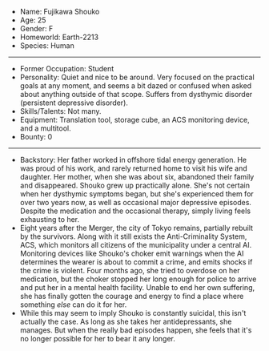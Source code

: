 - Name: Fujikawa Shouko
- Age: 25
- Gender: F
- Homeworld: Earth-2213
- Species: Human
- ---
- Former Occupation: Student
- Personality: Quiet and nice to be around. Very focused on the practical goals at any moment, and seems a bit dazed or confused when asked about anything outside of that scope. Suffers from dysthymic disorder (persistent depressive disorder).
- Skills/Talents: Not many.
- Equipment: Translation tool, storage cube, an ACS monitoring device, and a multitool.
- Bounty: 0
- ---
- Backstory: Her father worked in offshore tidal energy generation. He was proud of his work, and rarely returned home to visit his wife and daughter. Her mother, when she was about six, abandoned their family and disappeared. Shouko grew up practically alone. She's not certain when her dysthymic symptoms began, but she's experienced them for over two years now, as well as occasional major depressive episodes. Despite the medication and the occasional therapy, simply living feels exhausting to her.
- Eight years after the Merger, the city of Tokyo remains, partially rebuilt by the survivors. Along with it still exists the Anti-Criminality System, ACS, which monitors all citizens of the municipality under a central AI. Monitoring devices like Shouko's choker emit warnings when the AI determines the wearer is about to commit a crime, and emits shocks if the crime is violent. Four months ago, she tried to overdose on her medication, but the choker stopped her long enough for police to arrive and put her in a mental health facility. Unable to end her own suffering, she has finally gotten the courage and energy to find a place where something *else* can do it for her.
- While this may seem to imply Shouko is constantly suicidal, this isn't actually the case. As long as she takes her antidepressants, she manages. But when the really bad episodes happen, she feels that it's no longer possible for her to bear it any longer.